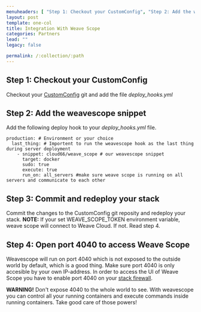 ```yaml
---
menuheaders: [ "Step 1: Checkout your CustomConfig", "Step 2: Add the weavescope snippet", "Step 3: Commit and redeploy your stack", "Step 4: Open port 4040 to access Weave Scope" ]
layout: post
template: one-col
title: Integration With Weave Scope
categories: Partners
lead: ""
legacy: false

permalink: /:collection/:path
---
```



## Step 1: Checkout your CustomConfig

Checkout your [CustomConfig](http://help.cloud66.com/managing-your-stack/customconfig-git) git and add the file *deploy_hooks.yml* 


## Step 2: Add the weavescope snippet

Add the following deploy hook to your *deploy_hooks.yml* file.

```
production: # Environment or your choice
  last_thing: # Importent to run the weavescope hook as the last thing during server deployment
    - snippet: cloud66/weave_scope # our weavescope snippet
      target: docker 
      sudo: true 
      execute: true
      run_on: all_servers #make sure weave scope is running on all servers and communicate to each other
```




## Step 3: Commit and redeploy your stack

Commit the changes to the CustomConfig git reposity and redeploy your stack. 
**NOTE:** If your set WEAVE_SCOPE_TOKEN environment variable, weave scope will connect to Weave Cloud. If not. Read step 4.


## Step 4: Open port 4040 to access Weave Scope

Weavescope will run on port 4040 which is not exposed to the outside world by default, which is a good thing. Make sure port 4040 is only accesible by your own IP-address. In order to access the UI of Weave Scope you have to enable port 4040 on your [stack firewall](http://help.cloud66.com/managing-your-stack/stac).

**WARNING!** 
Don't expose 4040 to the whole world to see. With weavescope you can control all your running containers and execute commands inside running containers. Take good care of those powers!

